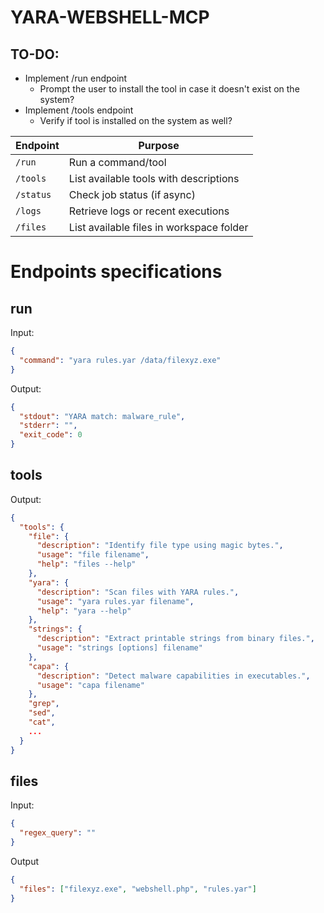 # YARA-WEBSHELL-MCP

## TO-DO:

- Implement /run endpoint
  - Prompt the user to install the tool in case it doesn't exist on the system?
- Implement /tools endpoint
  - Verify if tool is installed on the system as well?

| Endpoint  | Purpose                                  |
| --------- | ---------------------------------------- |
| `/run`    | Run a command/tool                       |
| `/tools`  | List available tools with descriptions   |
| `/status` | Check job status (if async)              |
| `/logs`   | Retrieve logs or recent executions       |
| `/files`  | List available files in workspace folder |

# Endpoints specifications

## run

Input:

```json
{
  "command": "yara rules.yar /data/filexyz.exe"
}
```

Output:

```json
{
  "stdout": "YARA match: malware_rule",
  "stderr": "",
  "exit_code": 0
}
```

## tools

Output:

```json
{
  "tools": {
    "file": {
      "description": "Identify file type using magic bytes.",
      "usage": "file filename",
      "help": "files --help"
    },
    "yara": {
      "description": "Scan files with YARA rules.",
      "usage": "yara rules.yar filename",
      "help": "yara --help"
    },
    "strings": {
      "description": "Extract printable strings from binary files.",
      "usage": "strings [options] filename"
    },
    "capa": {
      "description": "Detect malware capabilities in executables.",
      "usage": "capa filename"
    },
    "grep",
    "sed",
    "cat",
    ...
  }
}
```

## files

Input:

```json
{
  "regex_query": ""
}
```

Output

```json
{
  "files": ["filexyz.exe", "webshell.php", "rules.yar"]
}
```
